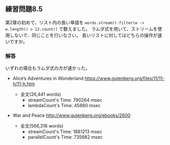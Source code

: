 ## 練習問題8.5

第2章の初めで、リスト内の長い単語を `words.stream().filter(w -> w.length() > 12.count()` で数えました。
ラムダ式を用いて、ストリームを使用しないで、同じことを行いなさい。
長いリストに対してはどちらの操作が速いですか。

### 解答

いずれの場合もラムダ式の方が速かった。

* Alice’s Adventures in Wonderland
https://www.gutenberg.org/files/11/11-h/11-h.htm

  * 全文(26,441 words)
    * streamCount's Time: 790264 msec
    * lambdaCount's Time: 45860 msec

* War and Peace
http://www.gutenberg.org/ebooks/2600

  * 全文(566,316 words)
    * streamCount's Time: 1881213 msec
    * parallelCount's Time: 735682 msec
